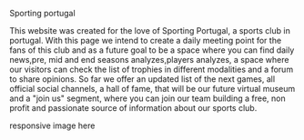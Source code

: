 Sporting portugal

This website was created for the love of Sporting Portugal, a sports club in portugal. With this page we intend to create a daily meeting point for the fans of this club and as a future goal to be a space where you can find daily news,pre, mid and end seasons analyzes,players analyzes, a space where our visitors can check the list of trophies in different modalities and a forum to share opinions. So far we offer an updated list of the next games, all official social channels, a hall of fame, that will be our future virtual museum and a "join us" segment, where you can join our team building a free, non profit and passionate source of information about our sports club. 

responsive image here